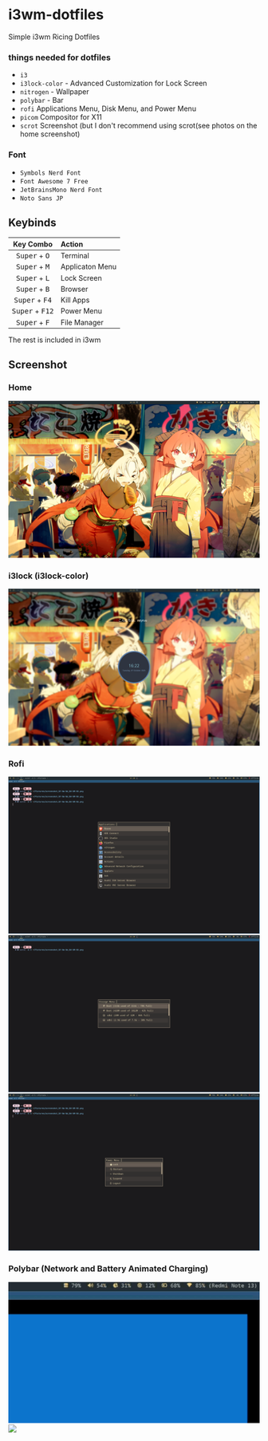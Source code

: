 # i3wm-dotfiles
Simple i3wm Ricing Dotfiles

### things needed for dotfiles
- `i3`
- `i3lock-color` - Advanced Customization for Lock Screen
- `nitrogen` - Wallpaper
- `polybar` - Bar
- `rofi` Applications Menu, Disk Menu, and Power Menu
- `picom` Compositor for X11
- `scrot` Screenshot (but I don't recommend using scrot(see photos on the home screenshot)

### Font
- `Symbols Nerd Font`
- `Font Awesome 7 Free`
- `JetBrainsMono Nerd Font`
- `Noto Sans JP`

## Keybinds
| Key Combo | Action |
|:---------:|:-------|
| <kbd>Super</kbd> + <kbd>O</kbd> | Terminal |
| <kbd>Super</kbd> + <kbd>M</kbd> | Applicaton Menu |
| <kbd>Super</kbd> + <kbd>L</kbd> | Lock Screen |
| <kbd>Super</kbd> + <kbd>B</kbd> | Browser |
| <kbd>Super</kbd> + <kbd>F4</kbd> | Kill Apps |
| <kbd>Super</kbd> + <kbd>F12</kbd> | Power Menu |
| <kbd>Super</kbd> + <kbd>F</kbd> | File Manager |

The rest is included in i3wm

## Screenshot

### Home
<img src="https://raw.githubusercontent.com/ItzNeyruu/i3wm-dotfiles/refs/heads/main/Screenshot/home.png"/></td><td>

### i3lock (i3lock-color)
<img src="https://raw.githubusercontent.com/ItzNeyruu/i3wm-dotfiles/refs/heads/main/Screenshot/i3lock.png"/></td><td>

### Rofi
<img src="https://raw.githubusercontent.com/ItzNeyruu/i3wm-dotfiles/refs/heads/main/Screenshot/rofi1.png"/></td><td>
<img src="https://raw.githubusercontent.com/ItzNeyruu/i3wm-dotfiles/refs/heads/main/Screenshot/rofi2.png"/></td><td>
<img src="https://raw.githubusercontent.com/ItzNeyruu/i3wm-dotfiles/refs/heads/main/Screenshot/rofi3.png"/></td><td>

### Polybar (Network and Battery Animated Charging)
<img src="https://raw.githubusercontent.com/ItzNeyruu/i3wm-dotfiles/refs/heads/main/Screenshot/polybar1.gif"/></td><td>
<img src="https://raw.githubusercontent.com/ItzNeyruu/i3wm-dotfiles/refs/heads/main/Screenshot/polybar2.gif"/></td><td>
